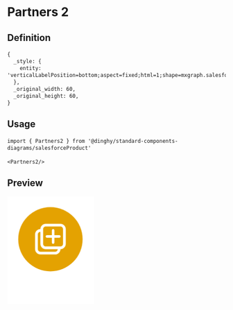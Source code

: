 # Partners 2

## Definition

```
{
  _style: { 
    entity: 'verticalLabelPosition=bottom;aspect=fixed;html=1;shape=mxgraph.salesforce.partners2;',
  },
  _original_width: 60,
  _original_height: 60,
}
```

## Usage

```
import { Partners2 } from '@dinghy/standard-components-diagrams/salesforceProduct'

<Partners2/>
```

## Preview

<img src="./partners-2.png" width="200"/>
